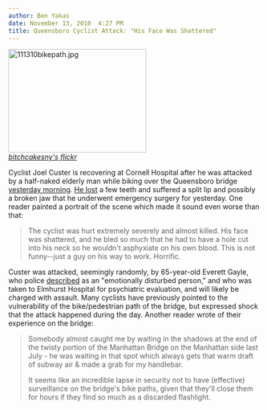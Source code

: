 ```yaml
---
author: Ben Yakas
date: November 13, 2010  4:27 PM
title: Queensboro Cyclist Attack: "His Face Was Shattered"
---
```


<p><span class="mt-enclosure mt-enclosure-image" style="display: inline;"> </span></p><div class="image-right" style=" width:275px; "> <img alt="111310bikepath.jpg" src="https://web.archive.org/web/20110412164145im_/http://gothamist.com/attachments/byakas/111310bikepath.jpg" width="275" height="206"> <br> <i><a href="https://web.archive.org/web/20110412164145/http://www.flickr.com/photos/bitchcakes/3453758935/sizes/z/in/photostream/">bitchcakesny&apos;s flickr</a></i></div> <p></p>

<p>Cyclist Joel Custer is recovering at Cornell Hospital after he was attacked by a half-naked elderly man while biking over the Queensboro bridge <a href="https://web.archive.org/web/20110412164145/http://gothamist.com/2010/11/12/naked_guy_attacks_cyclist_on_queens.php">yesterday morning</a>. <a href="https://web.archive.org/web/20110412164145/http://www.nypost.com/p/news/local/psycho_jumps_bridge_cyclist_OVGcI9UAyDv7pgO2TZSJfP">He lost</a> a few teeth and suffered a split lip and possibly a broken jaw that he underwent emergency surgery for yesterday. One reader painted a portrait of the scene which made it sound even worse than that:</p>

<blockquote>The cyclist was hurt extremely severely and almost killed.  His face was shattered, and he bled so much that he had to have a hole cut into his neck so he wouldn&apos;t asphyxiate on his own blood.  This is not funny--just a guy on his way to work.  Horrific.</blockquote>

<p>Custer was attacked, seemingly randomly, by 65-year-old Everett Gayle, who police <a href="https://web.archive.org/web/20110412164145/http://www.nypost.com/p/news/local/psycho_jumps_bridge_cyclist_OVGcI9UAyDv7pgO2TZSJfP">described</a> as an &quot;emotionally disturbed person,&quot; and who was taken to Elmhurst Hospital for psychiatric evaluation, and will likely be charged with assault. Many cyclists have previously pointed to the vulnerability of the bike/pedestrian path of the bridge, but expressed shock that the attack happened during the day. Another reader wrote of their experience on the bridge:</p>

<blockquote>Somebody almost caught me by waiting in the shadows at the end of the twisty portion of the Manhattan Bridge on the Manhattan side last July - he was waiting in that spot which always gets that warm draft of subway air &amp; made a grab for my handlebar.

<p>It seems like an incredible lapse in security not to have (effective) surveillance on the bridge&apos;s bike paths, given that they&apos;ll close them for hours if they find so much as a discarded flashlight.</p></blockquote><p></p>